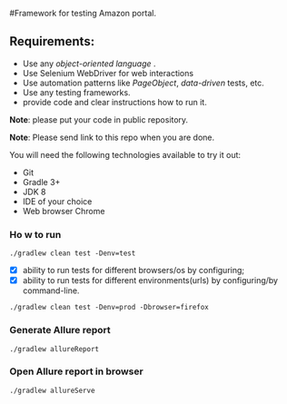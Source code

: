 #Framework for testing Amazon portal.


## Requirements:
- Use any *object-oriented language* .
- Use Selenium WebDriver for web interactions
- Use automation patterns like *PageObject*, *data-driven* tests, etc.
- Use any testing frameworks.
- provide code and clear instructions how to run it.

**Note**: please put your code in public repository.

**Note**: Please send link to this repo when you are done.

You will need the following technologies available to try it out:
* Git
* Gradle 3+
* JDK 8
* IDE of your choice
* Web browser Chrome

### Ho w to run

```./gradlew clean test -Denv=test```

- [x] ability to run tests for different browsers/os by configuring;
- [x] ability to run tests for different environments(urls) by configuring/by command-line.

```./gradlew clean test -Denv=prod -Dbrowser=firefox```

### Generate Allure report

```./gradlew allureReport```

### Open Allure report in browser

```./gradlew allureServe```